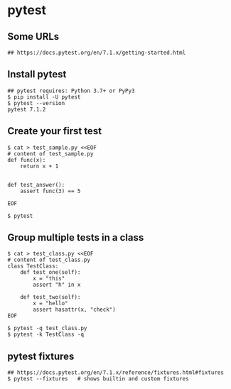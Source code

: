 pytest
======

## Some URLs

    ## https://docs.pytest.org/en/7.1.x/getting-started.html

## Install pytest

    ## pytest requires: Python 3.7+ or PyPy3
    $ pip install -U pytest
    $ pytest --version
    pytest 7.1.2

## Create your first test

    $ cat > test_sample.py <<EOF
    # content of test_sample.py
    def func(x):
        return x + 1


    def test_answer():
        assert func(3) == 5

    EOF

    $ pytest

## Group multiple tests in a class

    $ cat > test_class.py <<EOF
    # content of test_class.py
    class TestClass:
        def test_one(self):
            x = "this"
            assert "h" in x

        def test_two(self):
            x = "hello"
            assert hasattr(x, "check")
    EOF

    $ pytest -q test_class.py
    $ pytest -k TestClass -q

## pytest fixtures

    ## https://docs.pytest.org/en/7.1.x/reference/fixtures.html#fixtures
    $ pytest --fixtures   # shows builtin and custom fixtures
